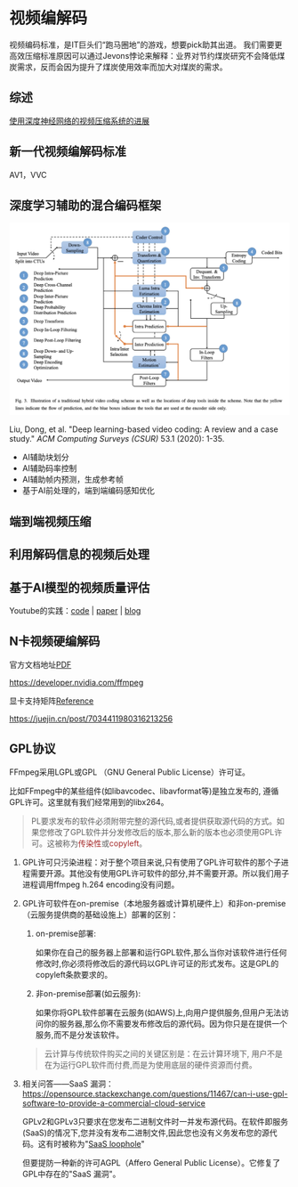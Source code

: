 # 视频编解码

视频编码标准，是IT巨头们“跑马圈地”的游戏，想要pick助其出道。 我们需要更高效压缩标准原因可以通过Jevons悖论来解释：业界对节约煤炭研究不会降低煤炭需求，反而会因为提升了煤炭使用效率而加大对煤炭的需求。

## 综述

[使用深度神经网络的视频压缩系统的进展](https://purdueviper.github.io/dnn-coding/)

## 新一代视频编解码标准

AV1，VVC

## 深度学习辅助的混合编码框架

<img src="./DL-based-coding.png" alt="DL-based-coding" style="zoom:50%;" />

Liu, Dong, et al. "Deep learning-based video coding: A review and a case study." *ACM Computing Surveys (CSUR)* 53.1 (2020): 1-35.

- AI辅助块划分
- AI辅助码率控制
- AI辅助帧内预测，生成参考帧
- 基于AI前处理的，端到端编码感知优化

## 端到端视频压缩

## 利用解码信息的视频后处理

## 基于AI模型的视频质量评估

Youtube的实践：[code](https://github.com/google/uvq) | [paper](https://openaccess.thecvf.com/content/CVPR2021/papers/Wang_Rich_Features_for_Perceptual_Quality_Assessment_of_UGC_Videos_CVPR_2021_paper.pdf) | [blog](https://blog.research.google/2022/08/uvq-measuring-youtubes-perceptual-video.html?m=1)

## N卡视频硬编解码

官方文档地址[PDF](https://docs.nvidia.com/video-technologies/video-codec-sdk/12.0/pdf/Using_FFmpeg_with_NVIDIA_GPU_Hardware_Acceleration.pdf)

https://developer.nvidia.com/ffmpeg

显卡支持矩阵[Reference](https://developer.nvidia.com/video-encode-and-decode-gpu-support-matrix-new#Encoder)

https://juejin.cn/post/7034411980316213256

## GPL协议

FFmpeg采用LGPL或GPL （GNU General Public License）许可证。

比如FFmpeg中的某些组件(如libavcodec、libavformat等)是独立发布的, 遵循GPL许可。这里就有我们经常用到的libx264。

> PL要求发布的软件必须附带完整的源代码,或者提供获取源代码的方式。如果您修改了GPL软件并分发修改后的版本,那么新的版本也必须使用GPL许可。这被称为<font color="brown">传染性</font>或<font color="brown">copyleft</font>。

1. GPL许可只污染进程：对于整个项目来说,只有使用了GPL许可软件的那个子进程需要开源。其他没有使用GPL许可软件的部分,并不需要开源。所以我们用子进程调用ffmpeg h.264 encoding没有问题。

2. GPL许可软件在on-premise（本地服务器或计算机硬件上）和非on-premise（云服务提供商的基础设施上）部署的区别：

   1. on-premise部署:

      如果你在自己的服务器上部署和运行GPL软件,那么当你对该软件进行任何修改时,你必须将修改后的源代码以GPL许可证的形式发布。这是GPL的copyleft条款要求的。

   2. 非on-premise部署(如云服务):

      如果你将GPL软件部署在云服务(如AWS)上,向用户提供服务,但用户无法访问你的服务器,那么你不需要发布修改后的源代码。因为你只是在提供一个服务,而不是分发该软件。

   > 云计算与传统软件购买之间的关键区别是：在云计算环境下, 用户不是在为运行GPL软件而付费,而是为使用底层的硬件资源而付费。

3. 相关问答——SaaS 漏洞：https://opensource.stackexchange.com/questions/11467/can-i-use-gpl-software-to-provide-a-commercial-cloud-service

   GPLv2和GPLv3只要求在您发布二进制文件时一并发布源代码。在软件即服务(SaaS)的情况下,您并没有发布二进制文件,因此您也没有义务发布您的源代码。这有时被称为"[SaaS loophole](https://resources.whitesourcesoftware.com/blog-whitesource/the-saas-loophole-in-gpl-open-source-licenses)" 
   
   但要提防一种新的许可AGPL（Affero General Public License）。它修复了GPL中存在的"SaaS 漏洞"。
